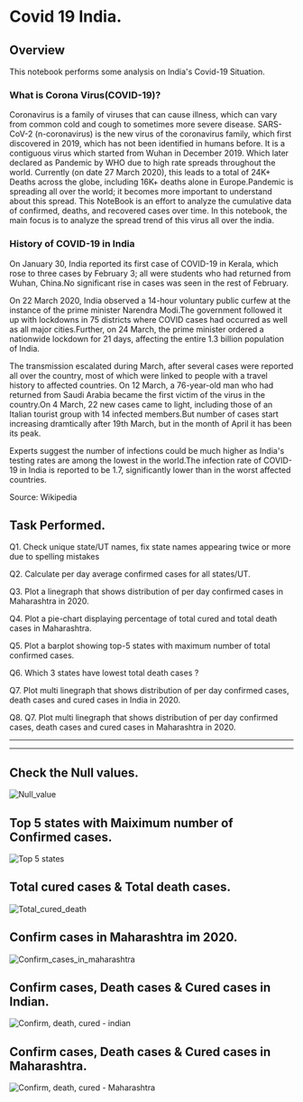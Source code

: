 # Covid 19 India.
## Overview
This notebook performs some analysis on India's Covid-19 Situation.

### What is Corona Virus(COVID-19)?
Coronavirus is a family of viruses that can cause illness, which can vary from common cold and cough to sometimes more severe disease. SARS-CoV-2 (n-coronavirus) is the new virus of the coronavirus family, which first discovered in 2019, which has not been identified in humans before. It is a contiguous virus which started from Wuhan in December 2019. Which later declared as Pandemic by WHO due to high rate spreads throughout the world. Currently (on date 27 March 2020), this leads to a total of 24K+ Deaths across the globe, including 16K+ deaths alone in Europe.Pandemic is spreading all over the world; it becomes more important to understand about this spread. This NoteBook is an effort to analyze the cumulative data of confirmed, deaths, and recovered cases over time. In this notebook, the main focus is to analyze the spread trend of this virus all over the india.

### History of COVID-19 in India
On January 30, India reported its first case of COVID-19 in Kerala, which rose to three cases by February 3; all were students who had returned from Wuhan, China.No significant rise in cases was seen in the rest of February.

On 22 March 2020, India observed a 14-hour voluntary public curfew at the instance of the prime minister Narendra Modi.The government followed it up with lockdowns in 75 districts where COVID cases had occurred as well as all major cities.Further, on 24 March, the prime minister ordered a nationwide lockdown for 21 days, affecting the entire 1.3 billion population of India.

The transmission escalated during March, after several cases were reported all over the country, most of which were linked to people with a travel history to affected countries. On 12 March, a 76-year-old man who had returned from Saudi Arabia became the first victim of the virus in the country.On 4 March, 22 new cases came to light, including those of an Italian tourist group with 14 infected members.But number of cases start increasing dramtically after 19th March, but in the month of April it has been its peak.

Experts suggest the number of infections could be much higher as India's testing rates are among the lowest in the world.The infection rate of COVID-19 in India is reported to be 1.7, significantly lower than in the worst affected countries.

Source: Wikipedia

## Task Performed.
Q1. Check unique state/UT names, fix state names appearing twice or more due to spelling mistakes

Q2. Calculate per day average confirmed cases for all states/UT.

Q3. Plot a linegraph that shows distribution of per day confirmed cases in Maharashtra in 2020.

Q4. Plot a pie-chart displaying percentage of total cured and total death cases in Maharashtra.

Q5. Plot a barplot showing top-5 states with maximum number of total confirmed cases.

Q6. Which 3 states have lowest total death cases ?

Q7. Plot multi linegraph that shows distribution of per day confirmed cases, death cases and cured cases in India in 2020.

Q8. Q7. Plot multi linegraph that shows distribution of per day confirmed cases, death cases and cured cases in Maharashtra in 2020.

-------------------------------------------------------------------------------------------------------------------------------------------------------------------------
-------------------------------------------------------------------------------------------------------------------------------------------------------------------------

## Check the Null values.
![Null_value](https://user-images.githubusercontent.com/81873172/119931435-06387280-bf9f-11eb-8b24-0c3a4b7a5c47.jpg)

## Top 5 states with Maiximum number of Confirmed cases.
![Top 5 states](https://user-images.githubusercontent.com/81873172/119931450-0cc6ea00-bf9f-11eb-81ed-9be7484881f0.jpg)

## Total cured cases & Total death cases.
![Total_cured_death](https://user-images.githubusercontent.com/81873172/119931487-19e3d900-bf9f-11eb-8609-ea59ce3f3309.jpg)

## Confirm cases in Maharashtra im 2020.
![Confirm_cases_in_maharashtra](https://user-images.githubusercontent.com/81873172/119931501-223c1400-bf9f-11eb-85a6-f07a345e3551.jpg)

## Confirm cases, Death cases & Cured cases in Indian.
![Confirm, death, cured - indian](https://user-images.githubusercontent.com/81873172/119931513-25cf9b00-bf9f-11eb-9052-2b4a5991eceb.jpg)

## Confirm cases, Death cases & Cured cases in Maharashtra.
![Confirm, death, cured - Maharashtra](https://user-images.githubusercontent.com/81873172/119931525-2a944f00-bf9f-11eb-928f-e66f25ee0c7f.jpg)


